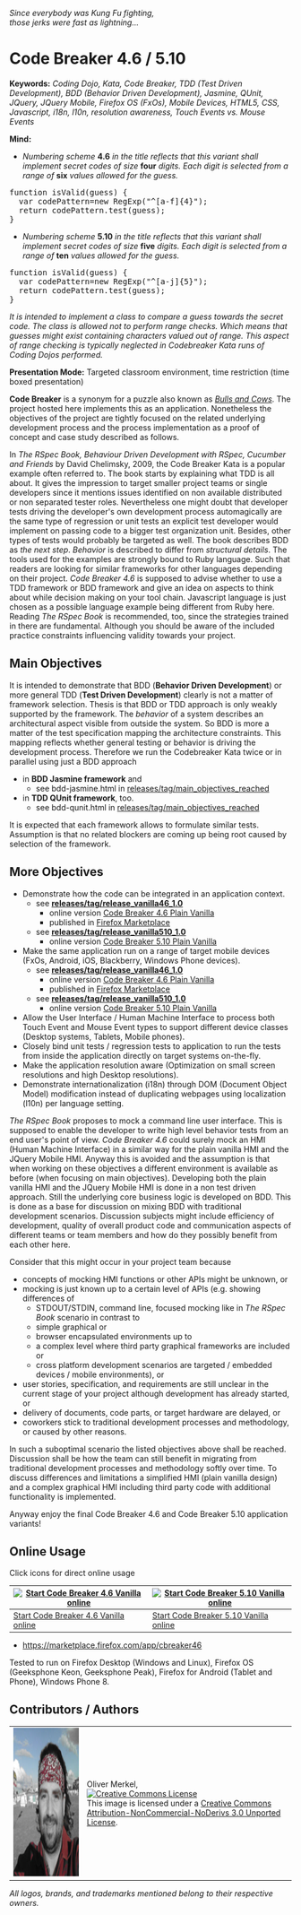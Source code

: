 _Since everybody was Kung Fu fighting,_  
_those jerks were fast as lightning..._

Code Breaker 4.6 / 5.10
=======================

__Keywords:__ _Coding Dojo, Kata, Code Breaker, TDD (Test Driven Development), BDD (Behavior Driven Development), Jasmine, QUnit, JQuery, JQuery Mobile, Firefox OS (FxOs), Mobile Devices, HTML5, CSS, Javascript, i18n, l10n, resolution awareness, Touch Events vs. Mouse Events_

__Mind:__
* _Numbering scheme_ __4.6__ _in the title reflects that this variant shall implement secret codes of size_ __four__ _digits. Each digit is selected from a range of_ __six__ _values allowed for the guess._
<pre>
function isValid(guess) {
  var codePattern=new RegExp("^[a-f]{4}");
  return codePattern.test(guess);
}
</pre>
* _Numbering scheme_ __5.10__ _in the title reflects that this variant shall implement secret codes of size_ __five__ _digits. Each digit is selected from a range of_ __ten__ _values allowed for the guess._
<pre>
function isValid(guess) {
  var codePattern=new RegExp("^[a-j]{5}");
  return codePattern.test(guess);
}
</pre>
_It is intended to implement a class to compare a guess towards the secret code. The class is allowed not to perform range checks. Which means that guesses might exist containing characters valued out of range. This aspect of range checking is typically neglected in Codebreaker Kata runs of Coding Dojos performed._


__Presentation Mode:__ Targeted classroom environment, time restriction (time boxed presentation)

__Code Breaker__ is a synonym for a puzzle also known as [_Bulls and Cows_](http://en.wikipedia.org/wiki/Bulls_and_cows). The project hosted here implements this as an application. Nonetheless the objectives of the project are tightly focused on the related underlying development process and the process implementation as a proof of concept and case study described as follows.

In _The RSpec Book, Behaviour Driven Development with RSpec, Cucumber and Friends_ by David Chelimsky, 2009, the Code Breaker Kata is a popular example often referred to. The book starts by explaining what TDD is all about. It gives the impression to target smaller project teams or single developers since it mentions issues identified on non available distributed or non separated tester roles. Nevertheless one might doubt that developer tests driving the developer's own development process automagically are the same type of regression or unit tests an explicit test developer would implement on passing code to a bigger test organization unit. Besides, other types of tests would probably be targeted as well. The book describes BDD as _the next step_. _Behavior_ is described to differ from _structural details_. The tools used for the examples are strongly bound to Ruby language. Such that readers are looking for similar frameworks for other languages depending on their project. _Code Breaker 4.6_ is supposed to advise whether to use a TDD framework or BDD framework and give an idea on aspects to think about while decision making on your tool chain. Javascript language is just chosen as a possible language example being different from Ruby here. Reading _The RSpec Book_ is recommended, too, since the strategies trained in there are fundamental. Although you should be aware of the included practice constraints influencing validity towards your project.

Main Objectives
---------------

It is intended to demonstrate that BDD (__Behavior Driven Development__) or more general TDD (__Test Driven Development__) clearly is not a matter of framework selection. Thesis is that BDD or TDD approach is only weakly supported by the framework. The _behavior_ of a system describes an architectural aspect visible from outside the system. So BDD is more a matter of the test specification mapping the architecture constraints. This mapping reflects whether general testing or behavior is driving the development process. Therefore we run the Codebreaker Kata twice or in parallel using just a BDD approach

* in __BDD Jasmine framework__ and
    * see bdd-jasmine.html in [releases/tag/main_objectives_reached](https://github.com/OMerkel/codebreaker/releases/tag/main_objectives_reached) 
* in __TDD QUnit framework__, too.
    * see bdd-qunit.html in [releases/tag/main_objectives_reached](https://github.com/OMerkel/codebreaker/releases/tag/main_objectives_reached) 

It is expected that each framework allows to formulate similar tests. Assumption is that no related blockers are coming up being root caused by selection of the framework.

More Objectives
---------------

* Demonstrate how the code can be integrated in an application context.
    * see <b>[releases/tag/release_vanilla46_1.0](https://github.com/OMerkel/codebreaker/releases/tag/release_vanilla46_1.0)</b>
        * online version [Code Breaker 4.6 Plain Vanilla](http://omerkel.github.io/codebreaker/codebreaker46vanilla/src/intro.html)
        * published in [Firefox Marketplace](https://marketplace.firefox.com/app/cbreaker46)
    * see <b>[releases/tag/release_vanilla510_1.0](https://github.com/OMerkel/codebreaker/releases/tag/release_vanilla510_1.0)</b>
        *  online version [Code Breaker 5.10 Plain Vanilla](http://omerkel.github.io/codebreaker/codebreaker510vanilla/src/intro.html)
* Make the same application run on a range of target mobile devices (FxOs, Android, iOS, Blackberry, Windows Phone devices).
    * see <b>[releases/tag/release_vanilla46_1.0](https://github.com/OMerkel/codebreaker/releases/tag/release_vanilla46_1.0)</b>
        * online version [Code Breaker 4.6 Plain Vanilla](http://omerkel.github.io/codebreaker/codebreaker46vanilla/src/intro.html)
        * published in [Firefox Marketplace](https://marketplace.firefox.com/app/cbreaker46)
    * see <b>[releases/tag/release_vanilla510_1.0](https://github.com/OMerkel/codebreaker/releases/tag/release_vanilla510_1.0)</b>
        *  online version [Code Breaker 5.10 Plain Vanilla](http://omerkel.github.io/codebreaker/codebreaker510vanilla/src/intro.html)
* Allow the User Interface / Human Machine Interface to process both Touch Event and Mouse Event types to support different device classes (Desktop systems, Tablets, Mobile phones).
* Closely bind unit tests / regression tests to application to run the tests from inside the application directly on target systems on-the-fly.
* Make the application resolution aware (Optimization on small screen resolutions and high Desktop resolutions).
* Demonstrate internationalization (i18n) through DOM (Document Object Model) modification instead of duplicating webpages using localization (l10n) per language setting.

_The RSpec Book_ proposes to mock a command line user interface. This is supposed to enable the developer to write high level behavior tests from an end user's point of view. _Code Breaker 4.6_ could surely mock an HMI (Human Machine Interface) in a similar way for the plain vanilla HMI and the JQuery Mobile HMI. Anyway this is avoided and the assumption is that when working on these objectives a different environment is available as before (when focusing on main objectives). Developing both the plain vanilla HMI and the JQuery Mobile HMI is done in a non test driven approach. Still the underlying core business logic is developed on BDD. This is done as a base for discussion on mixing BDD with traditional development scenarios. Discussion subjects might include efficiency of development, quality of overall product code and communication aspects of different teams or team members and how do they possibly benefit from each other here.

Consider that this might occur in your project team because

* concepts of mocking HMI functions or other APIs might be unknown, or
* mocking is just known up to a certain level of APIs (e.g. showing differences of
    * STDOUT/STDIN, command line, focused mocking like in _The RSpec Book_ scenario in contrast to
    * simple graphical or
    * browser encapsulated environments up to
    * a complex level where third party graphical frameworks are included or
    * cross platform development scenarios are targeted / embedded devices / mobile environments), or
* user stories, specification, and requirements are still unclear in the current stage of your project although development has already started, or
* delivery of documents, code parts, or target hardware are delayed, or
* coworkers stick to traditional development processes and methodology, or caused by other reasons.

In such a suboptimal scenario the listed objectives above shall be reached. Discussion shall be how the team can still benefit in migrating from traditional development processes and methodology softly over time. To discuss differences and limitations a simplified HMI (plain vanilla design) and a complex graphical HMI including third party code with additional functionality is implemented.

Anyway enjoy the final Code Breaker 4.6 and Code Breaker 5.10 application variants!

Online Usage
------------

Click icons for direct online usage

| <a href="http://omerkel.github.io/codebreaker/codebreaker46vanilla/src/intro.html"><img height="128" alt="Start Code Breaker 4.6 Vanilla online" src="http://omerkel.github.io/codebreaker/codebreaker46vanilla/src/img/icons/codebreaker-vanilla-128.png" /></a> | <a href="http://omerkel.github.io/codebreaker/codebreaker510vanilla/src/intro.html"><img height="128" alt="Start Code Breaker 5.10 Vanilla online" src="http://omerkel.github.io/codebreaker/codebreaker510vanilla/src/img/icons/codebreaker-vanilla-128.png" /></a> |
| --- | --- |
| <a href="http://omerkel.github.io/codebreaker/codebreaker46vanilla/src/intro.html">Start Code Breaker 4.6 Vanilla online</a> | <a href="http://omerkel.github.io/codebreaker/codebreaker510vanilla/src/intro.html">Start Code Breaker 5.10 Vanilla online</a> |

* https://marketplace.firefox.com/app/cbreaker46

Tested to run on Firefox Desktop (Windows and Linux), Firefox OS (Geeksphone Keon, Geeksphone Peak), Firefox for Android (Tablet and Phone), Windows Phone 8.

Contributors / Authors
----------------------

<table>
  <tr>
    <td><img height="265" ondragstart="return false;" alt="Oliver Merkel, Creative Commons License, This image is licensed under a Creative Commons Attribution-NonCommercial-NoDerivs 3.0 Unported License." src="html5/src/img/oliver.jpg" /></td>
    <td><p>Oliver Merkel,<br /><a rel="license" href="http://creativecommons.org/licenses/by-nc-nd/3.0/deed.en_US"><img alt="Creative Commons License" style="border-width:0" src="http://i.creativecommons.org/l/by-nc-nd/3.0/88x31.png" /></a><br /><span xmlns:dct="http://purl.org/dc/terms/" href="http://purl.org/dc/dcmitype/StillImage" property="dct:title" rel="dct:type">This image</span> is licensed under a <a rel="license" href="http://creativecommons.org/licenses/by-nc-nd/3.0/deed.en_US">Creative Commons Attribution-NonCommercial-NoDerivs 3.0 Unported License</a>.</p>
    </td>
  </tr>
</table>

_All logos, brands, and trademarks mentioned belong to their respective owners._
